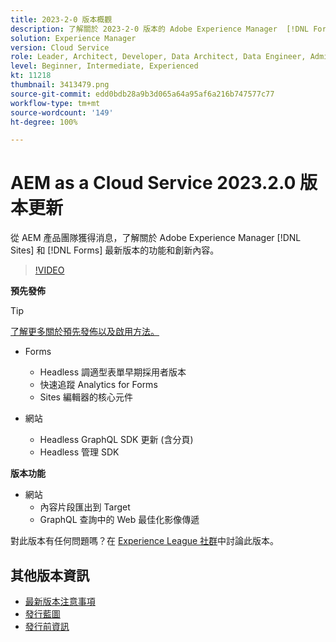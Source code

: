 ```yaml
---
title: 2023-2-0 版本概觀
description: 了解關於 2023-2-0 版本的 Adobe Experience Manager  [!DNL Forms]  和  [!DNL Sites] 的最新功能和創新。
solution: Experience Manager
version: Cloud Service
role: Leader, Architect, Developer, Data Architect, Data Engineer, Admin, User
level: Beginner, Intermediate, Experienced
kt: 11218
thumbnail: 3413479.png
source-git-commit: edd0bdb28a9b3d065a64a95af6a216b747577c77
workflow-type: tm+mt
source-wordcount: '149'
ht-degree: 100%

---
```


# AEM as a Cloud Service 2023.2.0 版本更新

從 AEM 產品團隊獲得消息，了解關於 Adobe Experience Manager [!DNL Sites] 和 [!DNL Forms] 最新版本的功能和創新內容。

>[!VIDEO](https://video.tv.adobe.com/v/3416885/?quality=12&learn=on)

**預先發佈**

>[!TIP]
>
>[了解更多關於預先發佈以及啟用方法。](https://experienceleague.adobe.com/docs/experience-manager-cloud-service/content/release-notes/prerelease.html?lang=zh-Hant)

* Forms
   * Headless 調適型表單早期採用者版本
   * 快速追蹤 Analytics for Forms
   * Sites 編輯器的核心元件

* 網站
   *  Headless GraphQL SDK 更新 (含分頁)
   * Headless 管理 SDK

**版本功能**

* 網站
   * 內容片段匯出到 Target
   * GraphQL 查詢中的 Web 最佳化影像傳遞

對此版本有任何問題嗎？在 [Experience League 社群](https://adobe.ly/3KCfab0)中討論此版本。

## 其他版本資訊

* [最新版本注意事項](https://experienceleague.adobe.com/docs/experience-manager-cloud-service/content/release-notes/home.html?lang=zh-Hant)
* [發行藍圖](https://experienceleague.adobe.com/docs/experience-manager-release-information/aem-release-updates/update-releases-roadmap.html?lang=zh-Hant)
* [發行前資訊](https://experienceleague.adobe.com/docs/experience-manager-cloud-service/content/release-notes/prerelease.html?lang=zh-Hant)
